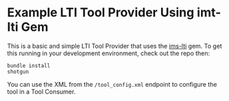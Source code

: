 # Example LTI Tool Provider Using imt-lti Gem

This is a basic and simple LTI Tool Provider that uses the [ims-lti](https://github.com/instructure/ims-lti) gem.
To get this running in your development environment, check out the repo then:

    bundle install
    shotgun

You can use the XML from the `/tool_config.xml` endpoint to configure the tool in a Tool Consumer.